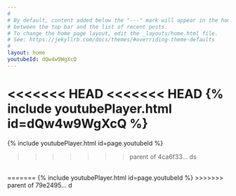 ```yaml
---
#
# By default, content added below the "---" mark will appear in the home page
# between the top bar and the list of recent posts.
# To change the home page layout, edit the _layouts/home.html file.
# See: https://jekyllrb.com/docs/themes/#overriding-theme-defaults
#
layout: home
youtubeId: dQw4w9WgXcQ
---
```


<<<<<<< HEAD
<<<<<<< HEAD
{% include youtubePlayer.html id=dQw4w9WgXcQ %}
=======
{% include youtubePlayer.html id=page.youtubeId %}
>>>>>>> parent of 4ca6f33... ds
<br/>
=======
{% include youtubePlayer.html id=page.youtubeId %}
>>>>>>> parent of 79e2495... d
